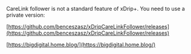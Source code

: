 CareLink follower is not a standard feature of xDrip+. You need to use a private version:

[https://github.com/benceszasz/xDripCareLinkFollower/releases](https://github.com/benceszasz/xDripCareLinkFollower/releases)

[https://bigdigital.home.blog/](https://bigdigital.home.blog/)

